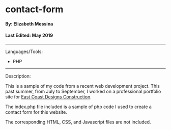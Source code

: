 # contact-form

#### By: Elizabeth Messina
#### Last Edited: May 2019
-------------------------------
Languages/Tools:
 - PHP
-------------------------------

Description:

This is a sample of my code from a recent web development project. This past summer, from July to September,
I worked on a professional portfolio site for [East Coast Designs Construction](http://www.eastcoastdesignsconstruction.com/).

The index.php file included is a sample of php code I used to create a contact form for this website.

The corresponding HTML, CSS, and Javascript files are not included.
